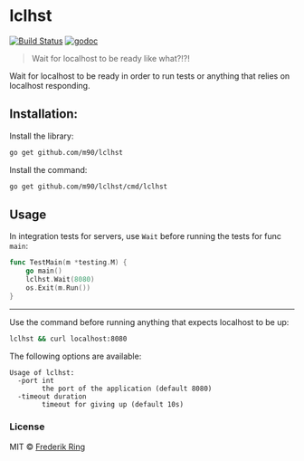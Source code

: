 # lclhst

[![Build Status](https://travis-ci.org/m90/lclhst.svg?branch=master)](https://travis-ci.org/m90/lclhst)
[![godoc](https://godoc.org/github.com/m90/lclhst?status.svg)](http://godoc.org/github.com/m90/lclhst)

> Wait for localhost to be ready like what?!?!

Wait for localhost to be ready in order to run tests or anything that relies on localhost responding.

## Installation:

Install the library:
```sh
go get github.com/m90/lclhst
```

Install the command:
```sh
go get github.com/m90/lclhst/cmd/lclhst
```

## Usage

In integration tests for servers, use `Wait` before running the tests for func `main`:

```go
func TestMain(m *testing.M) {
    go main()
    lclhst.Wait(8080)
    os.Exit(m.Run())
}
```

---

Use the command before running anything that expects localhost to be up:

```sh
lclhst && curl localhost:8080
```

The following options are available:

```
Usage of lclhst:
  -port int
    	the port of the application (default 8080)
  -timeout duration
    	timeout for giving up (default 10s)
```

### License
MIT © [Frederik Ring](http://www.frederikring.com)
